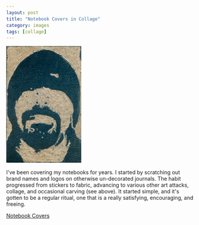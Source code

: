 ```yaml
---
layout: post
title: "Notebook Covers in Collage"
category: images
tags: [collage]
---
```

[![Notebooks](/assets/06fall_front.jpg)](http://sevendown.org/collage/covers/)

I've been covering my notebooks for years. I started by scratching out brand names and logos on otherwise un-decorated journals. The habit progressed from stickers to fabric, advancing to various other art attacks, collage, and occasional carving (see above). It started simple, and it's gotten to be a regular ritual, one that is a really satisfying, encouraging, and freeing. 

<a href="http://sevendown.org/collage/covers/" target="_blank">Notebook Covers</a>
